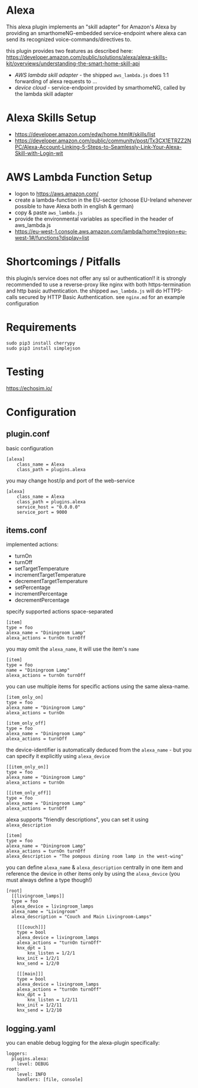 # Alexa
This alexa plugin implements an "skill adapter" for Amazon's Alexa
by providing an smarthomeNG-embedded service-endpoint
where alexa can send its recognized voice-commands/directives to.

this plugin provides two features as described here: https://developer.amazon.com/public/solutions/alexa/alexa-skills-kit/overviews/understanding-the-smart-home-skill-api
- *AWS lambda skill adapter* - the shipped `aws_lambda.js` does 1:1 forwarding of alexa requests to ...
- *device cloud* - service-endpoint provided by smarthomeNG, called by the lambda skill adapter

# Alexa Skills Setup
- https://developer.amazon.com/edw/home.html#/skills/list
- https://developer.amazon.com/public/community/post/Tx3CX1ETRZZ2NPC/Alexa-Account-Linking-5-Steps-to-Seamlessly-Link-Your-Alexa-Skill-with-Login-wit

# AWS Lambda Function Setup
- logon to https://aws.amazon.com/
- create a lambda-function in the EU-sector (choose EU-Ireland whenever possible to have Alexa both in english & german)
- copy & paste `aws_lambda.js`
- provide the environmental variables as specified in the header of aws_lambda.js
- https://eu-west-1.console.aws.amazon.com/lambda/home?region=eu-west-1#/functions?display=list

# Shortcomings / Pitfalls
this plugin/s service does not offer any ssl or authentication!! it is strongly recommended to use a reverse-proxy like nginx with both https-termination and http basic authentication. the shipped `aws_lambda.js` will do HTTPS-calls secured by HTTP Basic Authentication. see `nginx.md` for an example configuration

# Requirements
```
sudo pip3 install cherrypy
sudo pip3 install simplejson
```

# Testing
https://echosim.io/

# Configuration

## plugin.conf
basic configuration
```
[alexa]
    class_name = Alexa
    class_path = plugins.alexa
```

you may change host/ip and port of the web-service
```
[alexa]
    class_name = Alexa
    class_path = plugins.alexa
    service_host = "0.0.0.0"
    service_port = 9000
```

## items.conf
implemented actions:
- turnOn
- turnOff
- setTargetTemperature
- incrementTargetTemperature
- decrementTargetTemperature
- setPercentage
- incrementPercentage
- decrementPercentage

specify supported actions space-separated
```
[item]
type = foo
alexa_name = "Diningroom Lamp"
alexa_actions = turnOn turnOff
```

you may omit the `alexa_name`, it will use the item's `name`
```
[item]
type = foo
name = "Diningroom Lamp"
alexa_actions = turnOn turnOff
```

you can use multiple items for specific actions using the same alexa-name.
```
[item_only_on]
type = foo
alexa_name = "Diningroom Lamp"
alexa_actions = turnOn

[item_only_off]
type = foo
alexa_name = "Diningroom Lamp"
alexa_actions = turnOff
```

the device-identifier is automatically deduced from the `alexa_name` - but you can specify it explicitly using `alexa_device`
```
[[item_only_on]]
type = foo
alexa_name = "Diningroom Lamp"
alexa_actions = turnOn

[[item_only_off]]
type = foo
alexa_name = "Diningroom Lamp"
alexa_actions = turnOff
```

alexa supports "friendly descriptions", you can set it using `alexa_description`
```
[item]
type = foo
alexa_name = "Diningroom Lamp"
alexa_actions = turnOn turnOff
alexa_description = "The pompous dining room lamp in the west-wing"
```

you can define `alexa_name` & `alexa_description` centrally in one item and reference the device in other items only by using the `alexa_device` (you must always define a type though!)
```
[root]
  [[livingroom_lamps]]
  type = foo
  alexa_device = livingroom_lamps
  alexa_name = "Livingroom"
  alexa_description = "Couch and Main Livingroom-Lamps"

    [[[couch]]]
    type = bool
    alexa_device = livingroom_lamps
    alexa_actions = "turnOn turnOff"
    knx_dpt = 1
		knx_listen = 1/2/1
    knx_init = 1/2/1
    knx_send = 1/2/0

    [[[main]]]
    type = bool
    alexa_device = livingroom_lamps
    alexa_actions = "turnOn turnOff"
    knx_dpt = 1
		knx_listen = 1/2/11
    knx_init = 1/2/11
    knx_send = 1/2/10
```

## logging.yaml
you can enable debug logging for the alexa-plugin specifically:
```
loggers:
  plugins.alexa:
    level: DEBUG
root:
    level: INFO
    handlers: [file, console]
```
